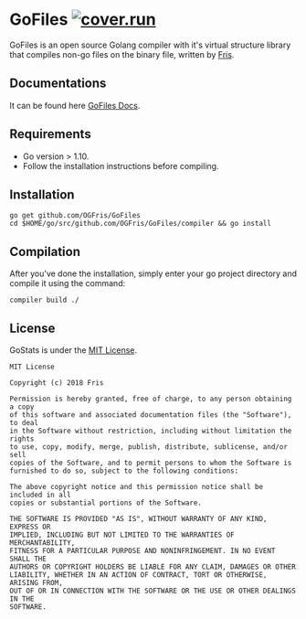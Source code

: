 # GoFiles [![cover.run](https://cover.run/go/github.com/OGFris/GoFiles.svg?style=flat&tag=golang-1.10)](https://cover.run/go?tag=golang-1.10&repo=github.com%2FOGFris%2FGoFiles)
 GoFiles is an open source Golang compiler with it's virtual structure library that compiles non-go files on the binary file, written by [Fris](https://twitter.com/OGFris).

## Documentations
 It can be found here [GoFiles Docs](https://godoc.org/github.com/OGFris/GoFiles).

## Requirements
 - Go version > 1.10.
 - Follow the installation instructions before compiling.

## Installation

    go get github.com/OGFris/GoFiles
    cd $HOME/go/src/github.com/OGFris/GoFiles/compiler && go install

## Compilation
 After you've done the installation, simply enter your go project directory and compile it using the command:

    compiler build ./

## License
 GoStats is under the [MIT License](https://github.com/OGFris/GoFiles/blob/master/LICENSE).

    MIT License

    Copyright (c) 2018 Fris

    Permission is hereby granted, free of charge, to any person obtaining a copy
    of this software and associated documentation files (the "Software"), to deal
    in the Software without restriction, including without limitation the rights
    to use, copy, modify, merge, publish, distribute, sublicense, and/or sell
    copies of the Software, and to permit persons to whom the Software is
    furnished to do so, subject to the following conditions:

    The above copyright notice and this permission notice shall be included in all
    copies or substantial portions of the Software.

    THE SOFTWARE IS PROVIDED "AS IS", WITHOUT WARRANTY OF ANY KIND, EXPRESS OR
    IMPLIED, INCLUDING BUT NOT LIMITED TO THE WARRANTIES OF MERCHANTABILITY,
    FITNESS FOR A PARTICULAR PURPOSE AND NONINFRINGEMENT. IN NO EVENT SHALL THE
    AUTHORS OR COPYRIGHT HOLDERS BE LIABLE FOR ANY CLAIM, DAMAGES OR OTHER
    LIABILITY, WHETHER IN AN ACTION OF CONTRACT, TORT OR OTHERWISE, ARISING FROM,
    OUT OF OR IN CONNECTION WITH THE SOFTWARE OR THE USE OR OTHER DEALINGS IN THE
    SOFTWARE.
